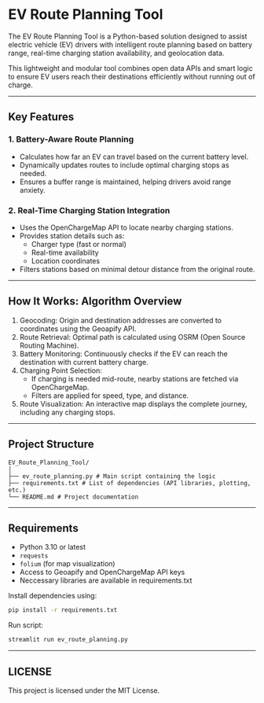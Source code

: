 # EV Route Planning Tool

The EV Route Planning Tool is a Python-based solution designed to assist electric vehicle (EV) drivers with intelligent route planning based on battery range, real-time charging station availability, and geolocation data.

This lightweight and modular tool combines open data APIs and smart logic to ensure EV users reach their destinations efficiently without running out of charge.

---

## Key Features

### 1. Battery-Aware Route Planning
- Calculates how far an EV can travel based on the current battery level.
- Dynamically updates routes to include optimal charging stops as needed.
- Ensures a buffer range is maintained, helping drivers avoid range anxiety.

### 2. Real-Time Charging Station Integration
- Uses the OpenChargeMap API to locate nearby charging stations.
- Provides station details such as:
  - Charger type (fast or normal)
  - Real-time availability
  - Location coordinates
- Filters stations based on minimal detour distance from the original route.

---

## How It Works: Algorithm Overview

1. Geocoding: Origin and destination addresses are converted to coordinates using the Geoapify API.
2. Route Retrieval: Optimal path is calculated using OSRM (Open Source Routing Machine).
3. Battery Monitoring: Continuously checks if the EV can reach the destination with current battery charge.
4. Charging Point Selection:
   - If charging is needed mid-route, nearby stations are fetched via OpenChargeMap.
   - Filters are applied for speed, type, and distance.
5. Route Visualization: An interactive map displays the complete journey, including any charging stops.

---
## Project Structure
```
EV_Route_Planning_Tool/
│
├── ev_route_planning.py # Main script containing the logic
├── requirements.txt # List of dependencies (API libraries, plotting, etc.)
└── README.md # Project documentation
```
---

## Requirements

- Python 3.10 or latest
- `requests`
- `folium` (for map visualization)
- Access to Geoapify and OpenChargeMap API keys
- Neccessary libraries are available in requirements.txt

Install dependencies using:
```bash
pip install -r requirements.txt
```
Run script:
```bash
streamlit run ev_route_planning.py
```
---

## LICENSE
This project is licensed under the MIT License.
